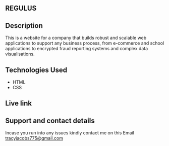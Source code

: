 ## REGULUS

## Description

This is a website for a company that builds robust and scalable web applications to support any business process, from
e-commerce and school applications to encrypted fraud reporting systems and complex data visualisations.

## Technologies Used
* HTML
* CSS

## Live link


## Support and contact details

Incase you run into any issues kindly contact me on this Email tracyjacobs775@gmail.com

